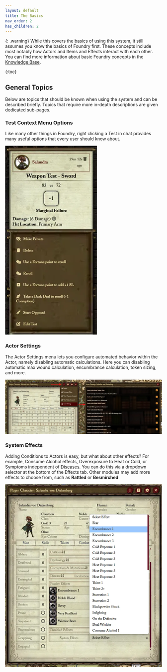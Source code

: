 ```yaml
---
layout: default
title: The Basics
nav_order: 2
has_children: 2
---
```



{: .warning}
While this covers the basics of using this system, it still assumes you know the basics of Foundry first. These concepts include most notably how Actors and Items and Effects interact with each other. You can find more information about basic Foundry concepts in the [Knowledge Base](https://foundryvtt.com/kb/).

{:toc}

## General Topics

Below are topics that should be known when using the system and can be described briefly. Topics that require more in-depth descriptions are given dedicated sub-pages.

### Test Context Menu Options

Like many other things in Foundry, right clicking a Test in chat provides many useful options that every user should know about.

![Test Context](../../assets/basics/test-context.webp)

### Actor Settings

The Actor Settings menu lets you configure automated behavior within the Actor, namely disabling automatic calculations. Here you can disabling automatic max wound calculation, encumbrance calculation, token sizing, and more. 

![Actor Settings](../../assets/basics/actor-settings.webp)


### System Effects

Adding Conditions to Actors is easy, but what about other effects? For example, Consume Alcohol effects, Overexposure to Heat or Cold, or Symptoms independent of [Diseases](./diseases.md). You can do this via a dropdown selector at the bottom of the Effects tab. Other modules may add more effects to choose from, such as **Rattled** or **Besmirched**

![System Effects](../../assets/basics/system-effects.webp)
